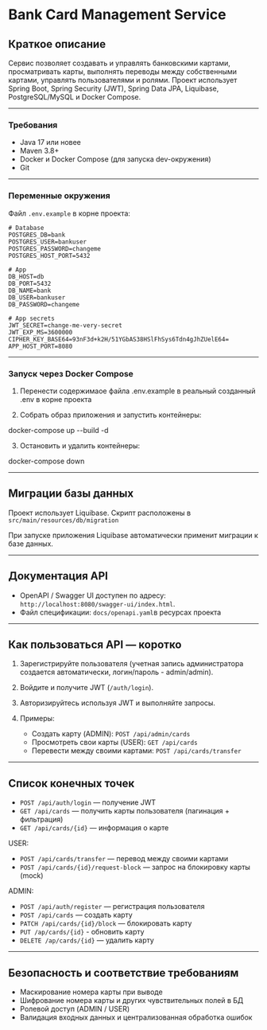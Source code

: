 # Bank Card Management Service

## Краткое описание

Сервис позволяет создавать и управлять банковскими картами, просматривать карты, выполнять переводы между собственными
картами, управлять пользователями и ролями.
Проект использует Spring Boot, Spring Security (JWT), Spring Data JPA, Liquibase, PostgreSQL/MySQL и Docker Compose.

---

### Требования

* Java 17 или новее
* Maven 3.8+
* Docker и Docker Compose (для запуска dev-окружения)
* Git

---

### Переменные окружения

Файл `.env.example` в корне проекта:

```env
# Database
POSTGRES_DB=bank
POSTGRES_USER=bankuser
POSTGRES_PASSWORD=changeme
POSTGRES_HOST_PORT=5432

# App
DB_HOST=db
DB_PORT=5432
DB_NAME=bank
DB_USER=bankuser
DB_PASSWORD=changeme

# App secrets
JWT_SECRET=change-me-very-secret
JWT_EXP_MS=3600000
CIPHER_KEY_BASE64=93nF3d+k2H/51YGbAS38HSlFhSys6Tdn4gJhZUelE64=
APP_HOST_PORT=8080
```

---

### Запуск через Docker Compose
1. Перенести содержимаое файла .env.example в реальный созданный .env в корне проекта

2. Собрать образ приложения и запустить контейнеры:

docker-compose up --build -d

3. Остановить и удалить контейнеры:

docker-compose down

---

## Миграции базы данных

Проект использует Liquibase. Скрипт расположены в `src/main/resources/db/migration`

При запуске приложения Liquibase автоматически применит миграции к базе данных.

---

## Документация API

* OpenAPI / Swagger UI доступен по адресу: `http://localhost:8080/swagger-ui/index.html`.
* Файл спецификации: `docs/openapi.yaml`в ресурсах проекта

---

## Как пользоваться API — коротко

1. Зарегистрируйте пользователя (учетная запись администратора создается автоматически, логин/пароль - admin/admin).
2. Войдите и получите JWT (`/auth/login`).
3. Авторизируйтесь используя JWT и выполняйте запросы.
4. Примеры:

    * Создать карту (ADMIN): `POST /api/admin/cards`
    * Просмотреть свои карты (USER): `GET /api/cards`
    * Перевести между своими картами: `POST /api/cards/transfer`

---

## Список конечных точек

* `POST /api/auth/login` — получение JWT
* `GET /api/cards` — получить карты пользователя (пагинация + фильтрация)
* `GET /api/cards/{id}` — информация о карте

USER:

* `POST /api/cards/transfer` — перевод между своими картами
* `POST /api/cards/{id}/request-block` — запрос на блокировку карты (mock)

ADMIN:

* `POST /api/auth/register` — регистрация пользователя
* `POST /api/cards` — создать карту
* `PATCH /api/cards/{id}/block` — блокировать карту
* `PUT /ap/cards/{id}` - обновить карту
* `DELETE /ap/cards/{id}` — удалить карту

---

## Безопасность и соответствие требованиям

* Маскирование номера карты при выводе
* Шифрование номера карты и других чувствительных полей в БД
* Ролевой доступ (ADMIN / USER)
* Валидация входных данных и централизованная обработка ошибок
